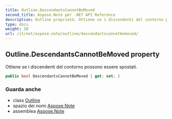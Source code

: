 ```yaml
---
title: Outline.DescendantsCannotBeMoved
second_title: Aspose.Note per .NET API Reference
description: Outline proprietà. Ottiene se i discendenti del contorno possono essere spostati.
type: docs
weight: 20
url: /it/net/aspose.note/outline/descendantscannotbemoved/
---
```

## Outline.DescendantsCannotBeMoved property

Ottiene se i discendenti del contorno possono essere spostati.

```csharp
public bool DescendantsCannotBeMoved { get; set; }
```

### Guarda anche

* class [Outline](../)
* spazio dei nomi [Aspose.Note](../../outline/)
* assemblea [Aspose.Note](../../../)


